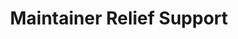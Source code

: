 ---
title: "Maintainer Relief Support"
description: "Hands-on help to catch up on maintainer tasks - PR reviews, issue triage, documentation, release notes, and community channels."
type: "service"
service_type: "support"
tags: ["maintenance", "support", "relief"]
featured: true
prerequisites: "Active open source project with defined maintenance needs"
deliverables:
  - "Completion of critical maintainer tasks"
  - "Documentation of work completed"
  - "Handoff report and recommendations"
  - "Regular progress updates"
playbook: maintainer-relief
---